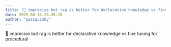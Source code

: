 ```yaml
---
title: "💭 imprecise but rag is better for declarative knowledge vs fine tuning for procedural"
date: 2025-04-14 23:39:15
author: "qazzquimby"
---
```


💭 imprecise but rag is better for declarative knowledge vs fine tuning for procedural